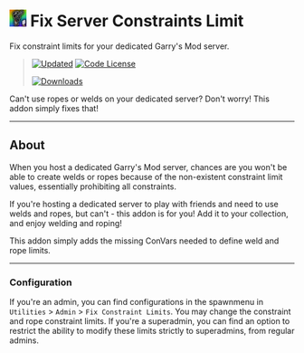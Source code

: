 # <img src="logo.jpg" width="30" alt="The addon's logo." /> Fix Server Constraints Limit
Fix constraint limits for your dedicated Garry's Mod server.

> [<img alt="Updated" src="https://img.shields.io/steam/update-date/3497996983?style=for-the-badge&logo=github&logoColor=ffffff&label=Updated">](https://steamcommunity.com/sharedfiles/filedetails/changelog/3497996983)    [<img alt="Code License" src="https://img.shields.io/github/license/BlueWitherer/FixServerConstraints?style=for-the-badge&logo=gnu&logoColor=ffffff&label=License">](LICENSE.md)
>  
> [<img alt="Downloads" src="https://img.shields.io/steam/downloads/3497996983?style=for-the-badge&logo=steam&logoColor=ffffff&label=Downloads">](https://steamcommunity.com/sharedfiles/filedetails/?id=3497996983)

Can't use ropes or welds on your dedicated server? Don't worry! This addon simply fixes that!

---

## About

When you host a dedicated Garry's Mod server, chances are you won't be able to create welds or ropes because of the non-existent constraint limit values, essentially prohibiting all constraints.

If you're hosting a dedicated server to play with friends and need to use welds and ropes, but can't - this addon is for you! Add it to your collection, and enjoy welding and roping!

This addon simply adds the missing ConVars needed to define weld and rope limits.

---

### Configuration

If you're an admin, you can find configurations in the spawnmenu in `Utilities` > `Admin` > `Fix Constraint Limits`. You may change the constraint and rope constraint limits. If you're a superadmin, you can find an option to restrict the ability to modify these limits strictly to superadmins, from regular admins.